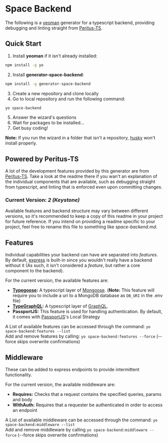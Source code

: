 # Space Backend
The following is a [yeoman](https://yeoman.io/) generator for a typescript backend, providing debugging and linting straight from [Peritus-TS](https://github.com/SpaceUY/peritus-ts-project-template).

## Quick Start
1. Install **yeoman** if it isn't already installed:  
```bash
npm install -g yo
```
2. Install **generator-space-backend**:
```bash
npm install -g generator-space-backend
```
3. Create a new repository and clone locally
4. Go to local repository and run the following command:
```bash
yo space-backend
```
5. Answer the wizard's questions
6. Wait for packages to be installed...
7. Get busy coding!

**Note:** If you run the wizard in a folder that isn't a repository, [husky](https://github.com/SpaceUY/peritus-ts-project-template#husky) won't install properly.

## Powered by Peritus-TS
A lot of the development features provided by this generator are from [Peritus-TS](https://github.com/SpaceUY/peritus-ts-project-template). Take a look at the readme there if you wan't an explanation of the individual components that are available, such as debugging straight from typescript, and linting that is enforced even upon committing changes.

### Current Version: *2 (Keystone)*
Available features and backend structure may vary between different versions, so it's recommended to keep a copy of this readme in your project for future reference. If you intend on providing a readme specific to your project, feel free to rename this file to something like *space-backend.md*.

## Features
Individual capabilities your backend can have are separated into *features*. By default, [express](https://expressjs.com/) is built-in since you wouldn't really have a backend without it (As such, it isn't considered a *feature*, but rather a core component to the backend).  
  
For the current version, the available features are:

- **[Typegoose](https://github.com/szokodiakos/typegoose):** A typescript layer of [Mongoose](https://mongoosejs.com/). (**Note:** This feature will require you to include a uri to a MongoDB database as `DB_URI` in the .env file)
- **[TypeGraphQL](https://19majkel94.github.io/type-graphql/):** A typescript layer of [GraphQL](https://graphql.org/).
- **PassportJS:** This feature is used for handling authentication. By default, it comes with [PassportJS](http://www.passportjs.org/)'s Local Strategy

A List of available features can be accessed through the command: `yo space-backend:features --list`  
Add and remove features by calling: `yo space-backend:features --force` (--force skips overwrite confirmations)  

## Middleware
These can be added to express endpoints to provide intermittent functionality.

For the current version, the available middleware are:

- **Requires:** Checks that a request contains the specified queries, params and body
- **WithAuth:** Requires that a requester be authenticated in order to access an endpoint

A List of available middleware can be accessed through the command: `yo space-backend:middleware --list`  
Add and remove middleware by calling `yo space-backend:middleware --force` (--force skips overwrite confirmations)  
